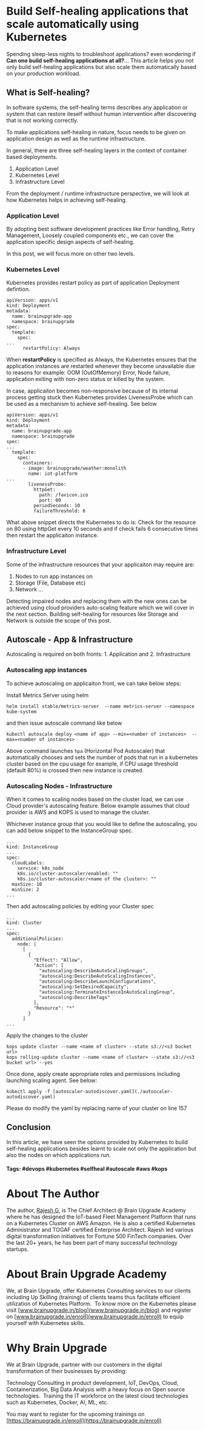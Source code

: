 # Build Self-healing applications that scale automatically using Kubernetes

Spending sleep-less nights to troubleshoot applications?  even wondering if **Can one build self-healing applications at all?**...  This article helps you not only build self-healing applications but also scale them automatically based on your production workload.

## What is Self-healing?

In software systems, the self-healing terms describes any application or system that can restore iteself without human intervention after discovering that is not working correctly.

To make applications self-healing in nature, focus needs to be given on application design as well as the runtime infrastructure.

In general, there are three self-healing layers in the context of container based deployments.
1. Application Level
2. Kubernetes Level
3. Infrastructure Level

From the deployment / runtime infrastructure perspective, we will look at how Kubernetes helps in achieving self-healing.

### Application Level

By adopting best software development practices like Error handling, Retry Management, Loosely coupled components etc., we can cover the application specific design aspects of self-healing.

In this post, we will focus more on other two levels.

### Kubernetes Level

Kubernetes provides restart policy as part of application Deployment defintion. 

```
apiVersion: apps/v1
kind: Deployment
metadata:
  name: brainupgrade-app
  namespace: brainupgrade
spec:
  template:
    spec:
...    
      restartPolicy: Always
```      

When **restartPolicy** is specified as Always, the Kubernetes ensures that the application instances are restarted whenever they become unavailable due to reasons for example: OOM (OutOfMemory) Error, Node failure, application exiting with non-zero status or killed by the system.

In case, applicaiton becomes non-responsive because of its internal process getting stuck then Kubernetes provides LivenessProbe which can be used as a mechanism to achieve self-healing.  See below

```
apiVersion: apps/v1
kind: Deployment
metadata:
  name: brainupgrade-app
  namespace: brainupgrade
spec:
...
  template:
    spec:
      containers:
      - image: brainupgrade/weather:monolith
        name: iot-platform
...        
        livenessProbe:
          httpGet: 
            path: /favicon.ico
            port: 80
          periodSeconds: 10
          failureThreshold: 6          
```

What above snippet directs the Kubernetes to do is: Check for the resource on 80 using httpGet every 10 seconds and if check fails 6 consecutive times then restart the applicaiton instance.

### Infrastructure Level

Some of the infrastructure resources that your applicaiton may require are:
1. Nodes to run app instances on
2. Storage (File, Database etc)
3. Network
...

Detecting impaired nodes and replacing them with the new ones can be achieved using cloud providers auto-scaling feature which we will cover in the next section.  Building self-healing for resources like Storage and Network is outside the scope of this post.

## Autoscale - App & Infrastructure

Autoscaling is required on both fronts: 1. Application and 2. Infrastructure

### Autoscaling app instances

To achieve autoscaling on applicaiton front, we can take below steps:

Install Metrics Server using helm

```
helm install stable/metrics-server  --name metrics-server --namespace kube-system
```

and then issue autoscale command like below

```
kubectl autoscale deploy <name of app> --min=<number of instances>  --max=<number of instances>
```

Above command launches ```hpa``` (Horizontal Pod Autoscaler) that automatically chooses and sets the number of pods that run in a kubernetes cluster based on the  cpu usage for example, if CPU usage threshold (default 80%) is crossed then new instance is created.

### Autoscaling Nodes - Infrastructure

When it comes to scaling nodes based on the cluster load, we can use Cloud provider's autoscaling feature.  Below example assumes that cloud  provider is AWS and KOPS is used to manage the cluster.

Whichever instance group that you would like to define the autoscaling, you can add below snippet to the InstanceGroup spec.

```
...
kind: InstanceGroup
...
spec:
  cloudLabels:
    service: k8s_node
    k8s.io/cluster-autoscaler/enabled: ""
    k8s.io/cluster-autoscaler/<name of the cluster>: ""
  maxSize: 10
  minSize: 2
...
```

Then add autoscaling policies by editing your Cluster spec

```
...
kind: Cluster
...
spec:
  additionalPolicies:
    node: |
      [
        {
          "Effect": "Allow",
          "Action": [
            "autoscaling:DescribeAutoScalingGroups",
            "autoscaling:DescribeAutoScalingInstances",
            "autoscaling:DescribeLaunchConfigurations",
            "autoscaling:SetDesiredCapacity",
            "autoscaling:TerminateInstanceInAutoScalingGroup",
            "autoscaling:DescribeTags"
          ],
          "Resource": "*"
        }
      ]
...
```

Apply the changes to the cluster

```
kops update cluster --name <name of cluster> --state s3://<s3 bucket url>
kops rolling-update cluster --name <name of cluster> --state s3://<s3 bucket url> --yes
```

Once done, apply create appropriate roles and permissions including launching scaling agent.  See below:

```
kubectl apply -f [autoscaler-autodiscover.yaml](./autoscaler-autodiscover.yaml)
```

Please do modify the yaml by replacing name of your cluster on line 157

## Conclusion

In this article, we have seen the options provided by Kubernetes to build self-healing applications besides learnt to scale not only the application but also the nodes on which applications run.

#### Tags: #devops #kubernetes #selfheal #autoscale #aws #kops

# About The Author

The author, [Rajesh G](https://www.linkedin.com/in/rajesh-g-b48495/), is The Chief Architect @ Brain Upgrade Academy where he has designed the IoT-based Fleet Management Platform that runs on a Kubernetes Cluster on AWS Amazon.  He is also a certified Kubernetes Administrator and TOGAF certified Enterprise Architect.
Rajesh led various digital transformation initiatives for Fortune 500 FinTech companies. Over the last 20+ years, he has been part of many successful technology startups.

# About Brain Upgrade Academy

We, at Brain Upgrade, offer Kubernetes Consulting services to our clients including Up Skilling (training) of clients teams thus facilitate efficient utilization of Kubernetes Platform.  To know more on the Kubernetes please visit [www.brainupgrade.in/blog](www.brainupgrade.in/blog) and register on [www.brainupgrade.in/enroll](www.brainupgrade.in/enroll) to equip yourself with Kubernetes skills.

# Why Brain Upgrade

We at Brain Upgrade, partner with our customers in the digital transformation of their businesses by providing: 

Technology Consulting in product development, IoT, DevOps, Cloud, Containerization, Big Data Analysis with a heavy focus on Open source technologies. 
Training the IT workforce on the latest cloud technologies such as Kubernetes, Docker, AI, ML, etc. 

You may want to register for the upcoming trainings on [https://brainupgrade.in/enroll](https://brainupgrade.in/enroll)